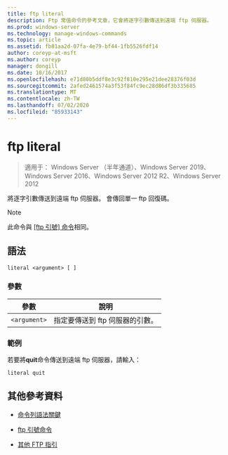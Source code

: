 ```yaml
---
title: ftp literal
description: Ftp 常值命令的參考文章，它會將逐字引數傳送到遠端 ftp 伺服器。
ms.prod: windows-server
ms.technology: manage-windows-commands
ms.topic: article
ms.assetid: fb81aa2d-07fa-4e79-bf44-1fb5526fdf14
author: coreyp-at-msft
ms.author: coreyp
manager: dongill
ms.date: 10/16/2017
ms.openlocfilehash: e71d80b5ddf8e3c92f810e295e21dee28376f03d
ms.sourcegitcommit: 2afed2461574a3f53f84fc9ec28d86df3b335685
ms.translationtype: MT
ms.contentlocale: zh-TW
ms.lasthandoff: 07/02/2020
ms.locfileid: "85933143"
---
```

# <a name="ftp-literal"></a>ftp literal

> 適用于： Windows Server （半年通道）、Windows Server 2019、Windows Server 2016、Windows Server 2012 R2、Windows Server 2012

將逐字引數傳送到遠端 ftp 伺服器。 會傳回單一 ftp 回復碼。

> [!NOTE]
> 此命令與 [ [ftp 引號] 命令](ftp-quote.md)相同。

## <a name="syntax"></a>語法

```
literal <argument> [ ]
```

### <a name="parameters"></a>參數

| 參數 | 說明 |
| --------- | ----------- |
| `<argument>` | 指定要傳送到 ftp 伺服器的引數。 |

### <a name="examples"></a>範例

若要將**quit**命令傳送到遠端 ftp 伺服器，請輸入：

```
literal quit
```

## <a name="additional-references"></a>其他參考資料

- [命令列語法關鍵](command-line-syntax-key.md)

- [ftp 引號命令](ftp-quote.md)

- [其他 FTP 指引](https://docs.microsoft.com/previous-versions/orphan-topics/ws.10/cc756013(v=ws.10))
